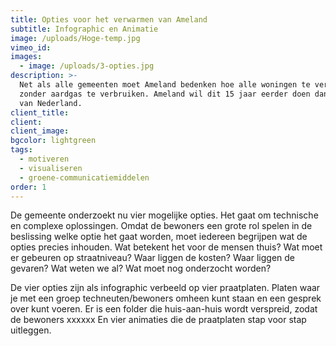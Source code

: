 ```yaml
---
title: Opties voor het verwarmen van Ameland
subtitle: Infographic en Animatie
image: /uploads/Hoge-temp.jpg
vimeo_id:
images:
  - image: /uploads/3-opties.jpg
description: >-
  Net als alle gemeenten moet Ameland bedenken hoe alle woningen te verwarmen
  zonder aardgas te verbruiken. Ameland wil dit 15 jaar eerder doen dan de rest
  van Nederland.
client_title:
client:
client_image:
bgcolor: lightgreen
tags:
  - motiveren
  - visualiseren
  - groene-communicatiemiddelen
order: 1
---
```

De gemeente onderzoekt nu vier mogelijke opties. Het gaat om technische en complexe oplossingen. Omdat de bewoners een grote rol spelen in de beslissing welke optie het gaat worden, moet iedereen begrijpen wat de opties precies inhouden. Wat betekent het voor de mensen thuis? Wat moet er gebeuren op straatniveau? Waar liggen de kosten? Waar liggen de gevaren? Wat weten we al? Wat moet nog onderzocht worden?

De vier opties zijn als infographic verbeeld op vier praatplaten. Platen waar je met een groep techneuten/bewoners omheen kunt staan en een gesprek over kunt voeren. Er is een folder die huis-aan-huis wordt verspreid, zodat de bewoners xxxxxx En vier animaties die de praatplaten stap voor stap uitleggen.